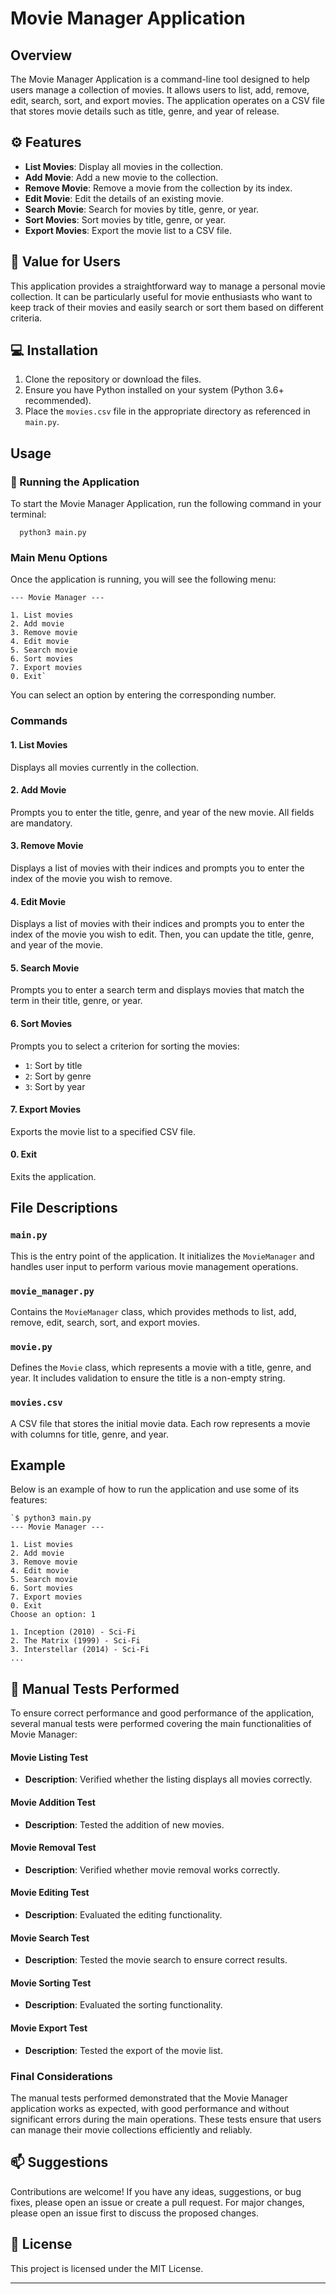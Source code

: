 Movie Manager Application
=========================

Overview
--------

The Movie Manager Application is a command-line tool designed to help users manage a collection of movies. It allows users to list, add, remove, edit, search, sort, and export movies. The application operates on a CSV file that stores movie details such as title, genre, and year of release.

⚙️ Features
--------

-   **List Movies**: Display all movies in the collection.
-   **Add Movie**: Add a new movie to the collection.
-   **Remove Movie**: Remove a movie from the collection by its index.
-   **Edit Movie**: Edit the details of an existing movie.
-   **Search Movie**: Search for movies by title, genre, or year.
-   **Sort Movies**: Sort movies by title, genre, or year.
-   **Export Movies**: Export the movie list to a CSV file.

💎 Value for Users
---------------

This application provides a straightforward way to manage a personal movie collection. It can be particularly useful for movie enthusiasts who want to keep track of their movies and easily search or sort them based on different criteria.

 💻 Installation
------------

1.  Clone the repository or download the files.
2.  Ensure you have Python installed on your system (Python 3.6+ recommended).
3.  Place the `movies.csv` file in the appropriate directory as referenced in `main.py`.

Usage
-----

### 🚀 Running the Application

To start the Movie Manager Application, run the following command in your terminal:

```
  python3 main.py
 ```


### Main Menu Options

Once the application is running, you will see the following menu:

```
--- Movie Manager ---

1. List movies
2. Add movie
3. Remove movie
4. Edit movie
5. Search movie
6. Sort movies
7. Export movies
0. Exit`
```

You can select an option by entering the corresponding number.

### Commands

#### 1\. List Movies

Displays all movies currently in the collection.

#### 2\. Add Movie

Prompts you to enter the title, genre, and year of the new movie. All fields are mandatory.

#### 3\. Remove Movie

Displays a list of movies with their indices and prompts you to enter the index of the movie you wish to remove.

#### 4\. Edit Movie

Displays a list of movies with their indices and prompts you to enter the index of the movie you wish to edit. Then, you can update the title, genre, and year of the movie.

#### 5\. Search Movie

Prompts you to enter a search term and displays movies that match the term in their title, genre, or year.

#### 6\. Sort Movies

Prompts you to select a criterion for sorting the movies:

-   `1`: Sort by title
-   `2`: Sort by genre
-   `3`: Sort by year

#### 7\. Export Movies

Exports the movie list to a specified CSV file.

#### 0\. Exit

Exits the application.

File Descriptions
-----------------

### `main.py`

This is the entry point of the application. It initializes the `MovieManager` and handles user input to perform various movie management operations.

### `movie_manager.py`

Contains the `MovieManager` class, which provides methods to list, add, remove, edit, search, sort, and export movies.

### `movie.py`

Defines the `Movie` class, which represents a movie with a title, genre, and year. It includes validation to ensure the title is a non-empty string.

### `movies.csv`

A CSV file that stores the initial movie data. Each row represents a movie with columns for title, genre, and year.

Example
-------

Below is an example of how to run the application and use some of its features:

```
`$ python3 main.py
--- Movie Manager ---

1. List movies
2. Add movie
3. Remove movie
4. Edit movie
5. Search movie
6. Sort movies
7. Export movies
0. Exit
Choose an option: 1

1. Inception (2010) - Sci-Fi
2. The Matrix (1999) - Sci-Fi
3. Interstellar (2014) - Sci-Fi
...
```
🔧 Manual Tests Performed
-------

To ensure correct performance and good performance of the application, several manual tests were performed covering the main functionalities of Movie Manager:

#### Movie Listing Test

- **Description**: Verified whether the listing displays all movies correctly.

#### Movie Addition Test

- **Description**: Tested the addition of new movies.

#### Movie Removal Test

- **Description**: Verified whether movie removal works correctly.

#### Movie Editing Test

- **Description**: Evaluated the editing functionality.

#### Movie Search Test

- **Description**: Tested the movie search to ensure correct results.

#### Movie Sorting Test

- **Description**: Evaluated the sorting functionality.

#### Movie Export Test

- **Description**: Tested the export of the movie list.

### Final Considerations

The manual tests performed demonstrated that the Movie Manager application works as expected, with good performance and without significant errors during the main operations. These tests ensure that users can manage their movie collections efficiently and reliably.

## 📫 Suggestions

Contributions are welcome! If you have any ideas, suggestions, or bug fixes, please open an issue or create a pull request. For major changes, please open an issue first to discuss the proposed changes.


📝 License
-------

This project is licensed under the MIT License.

----------